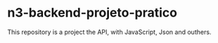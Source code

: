 # n3-backend-projeto-pratico
This repository is a project the API, with JavaScript, Json and outhers.
